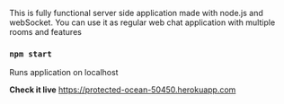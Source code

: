 This is fully functional server side application made with node.js and webSocket. You can use it as regular web chat application with multiple rooms and features


### `npm start`
Runs application on localhost

**Check it live**
https://protected-ocean-50450.herokuapp.com